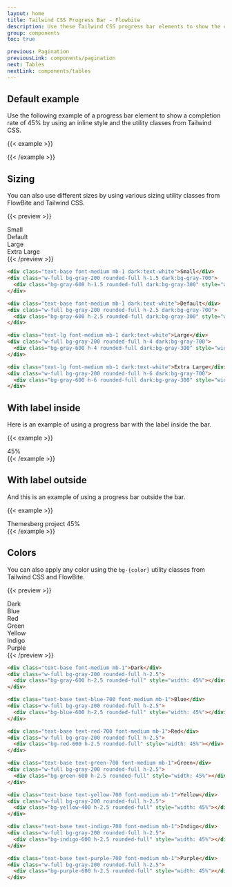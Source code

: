 ```yaml
---
layout: home
title: Tailwind CSS Progress Bar - Flowbite
description: Use these Tailwind CSS progress bar elements to show the completion rate of something
group: components
toc: true

previous: Pagination
previousLink: components/pagination
next: Tables
nextLink: components/tables
---
```


## Default example

Use the following example of a progress bar element to show a completion rate of 45% by using an inline style and the utility classes from Tailwind CSS.

{{< example >}}
<div class="w-full bg-gray-200 rounded-full h-2.5 dark:bg-gray-700">
  <div class="bg-blue-600 h-2.5 rounded-full" style="width: 45%"></div>
</div>
{{< /example >}}

## Sizing

You can also use different sizes by using various sizing utility classes from FlowBite and Tailwind CSS.

{{< preview >}}
<div class="text-base font-medium mb-1 dark:text-white">Small</div>
<div class="w-full bg-gray-200 rounded-full h-1.5 mb-4 dark:bg-gray-700">
  <div class="bg-gray-600 h-1.5 rounded-full dark:bg-gray-300" style="width: 45%"></div>
</div>
<div class="text-base font-medium mb-1 dark:text-white">Default</div>
<div class="w-full bg-gray-200 rounded-full h-2.5 mb-4 dark:bg-gray-700 dark:bg-gray-700">
  <div class="bg-gray-600 h-2.5 rounded-full dark:bg-gray-300" style="width: 45%"></div>
</div>
<div class="text-lg font-medium mb-1 dark:text-white">Large</div>
<div class="w-full bg-gray-200 rounded-full h-4 mb-4 dark:bg-gray-700">
  <div class="bg-gray-600 h-4 rounded-full dark:bg-gray-300" style="width: 45%"></div>
</div>
<div class="text-lg font-medium mb-1 dark:text-white">Extra Large</div>
<div class="w-full bg-gray-200 rounded-full h-6 dark:bg-gray-700">
  <div class="bg-gray-600 h-6 rounded-full dark:bg-gray-300" style="width: 45%"></div>
</div>
{{< /preview >}}

```html
<div class="text-base font-medium mb-1 dark:text-white">Small</div>
<div class="w-full bg-gray-200 rounded-full h-1.5 dark:bg-gray-700">
  <div class="bg-gray-600 h-1.5 rounded-full dark:bg-gray-300" style="width: 45%"></div>
</div>

<div class="text-base font-medium mb-1 dark:text-white">Default</div>
<div class="w-full bg-gray-200 rounded-full h-2.5 dark:bg-gray-700">
  <div class="bg-gray-600 h-2.5 rounded-full dark:bg-gray-300" style="width: 45%"></div>
</div>

<div class="text-lg font-medium mb-1 dark:text-white">Large</div>
<div class="w-full bg-gray-200 rounded-full h-4 dark:bg-gray-700">
  <div class="bg-gray-600 h-4 rounded-full dark:bg-gray-300" style="width: 45%"></div>
</div>

<div class="text-lg font-medium mb-1 dark:text-white">Extra Large</div>
<div class="w-full bg-gray-200 rounded-full h-6 dark:bg-gray-700">
  <div class="bg-gray-600 h-6 rounded-full dark:bg-gray-300" style="width: 45%"></div>
</div>
```

## With label inside

Here is an example of using a progress bar with the label inside the bar.

{{< example >}}
  <div class="w-full bg-gray-200 rounded-full dark:bg-gray-700">
    <div class="bg-blue-600 text-xs font-medium text-blue-100 text-center p-0.5 leading-none rounded-full" style="width: 45%"> 45%</div>
  </div>
{{< /example >}}

## With label outside

And this is an example of using a progress bar outside the bar.

{{< example >}}
<div class="mb-1 flex justify-between">
  <span class="text-base text-blue-700 font-medium dark:text-white">Themesberg project</span>
  <span class="text-sm font-medium text-blue-700 dark:text-white">45%</span>
</div>
<div class="w-full bg-gray-200 rounded-full h-2.5 dark:bg-gray-700">
  <div class="bg-blue-600 h-2.5 rounded-full" style="width: 45%"></div>
</div>
{{< /example >}}

## Colors

You can also apply any color using the `bg-{color}` utility classes from Tailwind CSS and FlowBite.

{{< preview >}}
<div class="text-base font-medium mb-1 dark:text-white">Dark</div>
<div class="w-full bg-gray-200 rounded-full h-2.5 mb-4 dark:bg-gray-700">
  <div class="bg-gray-600 h-2.5 rounded-full dark:bg-gray-300" style="width: 45%"></div>
</div>
<div class="text-base text-blue-700 font-medium mb-1 dark:text-blue-500">Blue</div>
<div class="w-full bg-gray-200 rounded-full h-2.5 mb-4 dark:bg-gray-700">
  <div class="bg-blue-600 h-2.5 rounded-full" style="width: 45%"></div>
</div>
<div class="text-base text-red-700 font-medium mb-1 dark:text-red-500">Red</div>
<div class="w-full bg-gray-200 rounded-full h-2.5 mb-4 dark:bg-gray-700">
  <div class="bg-red-600 h-2.5 rounded-full dark:bg-red-500" style="width: 45%"></div>
</div>
<div class="text-base text-green-700 font-medium mb-1 dark:text-green-500">Green</div>
<div class="w-full bg-gray-200 rounded-full h-2.5 mb-4 dark:bg-gray-700">
  <div class="bg-green-600 h-2.5 rounded-full dark:bg-green-500" style="width: 45%"></div>
</div>
<div class="text-base text-yellow-700 font-medium mb-1 dark:text-yellow-500">Yellow</div>
<div class="w-full bg-gray-200 rounded-full h-2.5 mb-4 dark:bg-gray-700">
  <div class="bg-yellow-400 h-2.5 rounded-full" style="width: 45%"></div>
</div>
<div class="text-base text-indigo-700 font-medium mb-1 dark:text-indigo-500">Indigo</div>
<div class="w-full bg-gray-200 rounded-full h-2.5 mb-4 dark:bg-gray-700">
  <div class="bg-indigo-600 h-2.5 rounded-full dark:bg-indigo-500" style="width: 45%"></div>
</div>
<div class="text-base text-purple-700 font-medium mb-1 dark:text-purple-500">Purple</div>
<div class="w-full bg-gray-200 rounded-full h-2.5 dark:bg-gray-700">
  <div class="bg-purple-600 h-2.5 rounded-full dark:bg-purple-500" style="width: 45%"></div>
</div>
{{< /preview >}}

```html
<div class="text-base font-medium mb-1">Dark</div>
<div class="w-full bg-gray-200 rounded-full h-2.5">
  <div class="bg-gray-600 h-2.5 rounded-full" style="width: 45%"></div>
</div>

<div class="text-base text-blue-700 font-medium mb-1">Blue</div>
<div class="w-full bg-gray-200 rounded-full h-2.5">
  <div class="bg-blue-600 h-2.5 rounded-full" style="width: 45%"></div>
</div>

<div class="text-base text-red-700 font-medium mb-1">Red</div>
<div class="w-full bg-gray-200 rounded-full h-2.5">
  <div class="bg-red-600 h-2.5 rounded-full" style="width: 45%"></div>
</div>

<div class="text-base text-green-700 font-medium mb-1">Green</div>
<div class="w-full bg-gray-200 rounded-full h-2.5">
  <div class="bg-green-600 h-2.5 rounded-full" style="width: 45%"></div>
</div>

<div class="text-base text-yellow-700 font-medium mb-1">Yellow</div>
<div class="w-full bg-gray-200 rounded-full h-2.5">
  <div class="bg-yellow-400 h-2.5 rounded-full" style="width: 45%"></div>
</div>

<div class="text-base text-indigo-700 font-medium mb-1">Indigo</div>
<div class="w-full bg-gray-200 rounded-full h-2.5">
  <div class="bg-indigo-600 h-2.5 rounded-full" style="width: 45%"></div>
</div>

<div class="text-base text-purple-700 font-medium mb-1">Purple</div>
<div class="w-full bg-gray-200 rounded-full h-2.5">
  <div class="bg-purple-600 h-2.5 rounded-full" style="width: 45%"></div>
</div>
```
